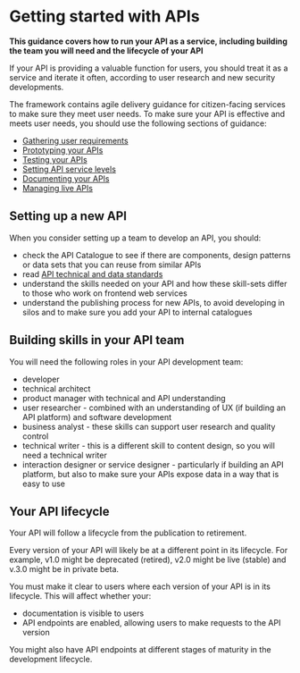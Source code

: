# Getting started with APIs

**This guidance covers how to run your API as a service, including building the team you will need and the lifecycle of your API**

If your API is providing a valuable function for users, you should treat it as a service and iterate it often, according to user research and new security developments.

The framework contains agile delivery guidance for citizen-facing services to make sure they meet user needs. To make sure your API is effective and meets user needs, you should use the following sections of guidance:

- [Gathering user requirements](requirements)
- [Prototyping your APIs](./prototyping)
- [Testing your APIs](./testing)
- [Setting API service levels](./service-levels)
- [Documenting your APIs](./documentation)
- [Managing live APIs](./management)

## Setting up a new API
When you consider setting up a team to develop an API, you should:

- check the API Catalogue to see if there are components, design patterns or data sets that you can reuse from similar APIs
- read [API technical and data standards](/technology/api-standards)
- understand the skills needed on your API and how these skill-sets differ to those who work on frontend web services
- understand the publishing process for new APIs, to avoid developing in silos and to make sure you add your API to internal catalogues

## Building skills in your API team
You will need the following roles in your API development team:

- developer
- technical architect
- product manager with technical and API understanding
- user researcher - combined with an understanding of UX (if building an API platform) and software development
- business analyst - these skills can support user research and quality control
- technical writer - this is a different skill to content design, so you will need a technical writer
- interaction designer or service designer - particularly if building an API platform, but also to make sure your APIs expose data in a way that is easy to use

## Your API lifecycle
Your API will follow a lifecycle from the publication to retirement.

Every version of your API will likely be at a different point in its lifecycle. For example, v1.0 might be deprecated (retired), v2.0 might be live (stable) and v.3.0 might be in private beta.

You must make it clear to users where each version of your API is in its lifecycle. This will affect whether your:

- documentation is visible to users
- API endpoints are enabled, allowing users to make requests to the API version

You might also have API endpoints at different stages of maturity in the development lifecycle.